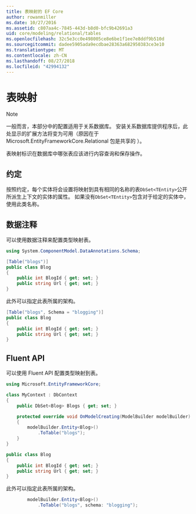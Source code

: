 ```yaml
---
title: 表映射的 EF Core
author: rowanmiller
ms.date: 10/27/2016
ms.assetid: c807aa4c-7845-443d-b8d0-bfc9b42691a3
uid: core/modeling/relational/tables
ms.openlocfilehash: 32c5e3cc0e498005ce8e6be1f1ee7e8ddf9b510d
ms.sourcegitcommit: dadee5905ada9ecdbae28363a682950383ce3e10
ms.translationtype: MT
ms.contentlocale: zh-CN
ms.lasthandoff: 08/27/2018
ms.locfileid: "42994132"
---
```

# <a name="table-mapping"></a>表映射

> [!NOTE]  
> 一般而言，本部分中的配置适用于关系数据库。 安装关系数据库提供程序后，此处显示的扩展方法将变为可用（原因在于 Microsoft.EntityFrameworkCore.Relational 包是共享的  ）。

表映射标识在数据库中哪张表应该进行内容查询和保存操作。

## <a name="conventions"></a>约定

按照约定，每个实体将会设置将映射到具有相同的名称的表`DbSet<TEntity>`公开所派生上下文的实体的属性。 如果没有`DbSet<TEntity>`包含对于给定的实体中，使用此类名称。

## <a name="data-annotations"></a>数据注释

可以使用数据注释来配置类型映射表。

``` csharp
using System.ComponentModel.DataAnnotations.Schema;
```
``` csharp
[Table("blogs")]
public class Blog
{
    public int BlogId { get; set; }
    public string Url { get; set; }
}
```

此外可以指定此表所属的架构。

``` csharp
[Table("blogs", Schema = "blogging")]
public class Blog
{
    public int BlogId { get; set; }
    public string Url { get; set; }
}
```

## <a name="fluent-api"></a>Fluent API

可以使用 Fluent API 配置类型映射到表。

``` csharp
using Microsoft.EntityFrameworkCore;
```
``` csharp
class MyContext : DbContext
{
    public DbSet<Blog> Blogs { get; set; }

    protected override void OnModelCreating(ModelBuilder modelBuilder)
    {
        modelBuilder.Entity<Blog>()
            .ToTable("blogs");
    }
}

public class Blog
{
    public int BlogId { get; set; }
    public string Url { get; set; }
}
```

此外可以指定此表所属的架构。

<!-- [!code-csharp[Main](samples/core/relational/Modeling/FluentAPI/Samples/Relational/TableAndSchema.cs?highlight=2)] -->
``` csharp
        modelBuilder.Entity<Blog>()
            .ToTable("blogs", schema: "blogging");
```
